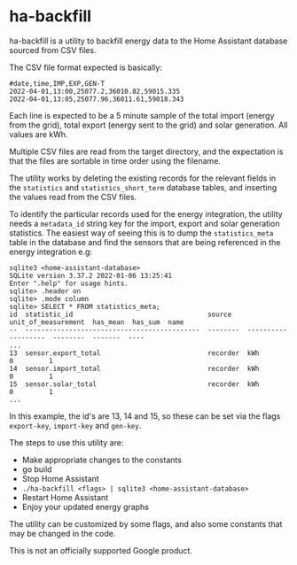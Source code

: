# ha-backfill

ha-backfill is a utility to backfill energy data to the Home Assistant database
sourced from CSV files.

The CSV file format expected is basically:
```
#date,time,IMP,EXP,GEN-T
2022-04-01,13:00,25077.2,36010.82,59015.335
2022-04-01,13:05,25077.96,36011.61,59018.343
```

Each line is expected to be a 5 minute sample of the total import (energy from the grid),
total export (energy sent to the grid) and solar generation. All values are kWh.

Multiple CSV files are read from the target directory, and the expectation is that
the files are sortable in time order using the filename.

The utility works by deleting the existing records for the relevant fields in the
`statistics` and `statistics_short_term` database tables,
and inserting the values read from the CSV files.

To identify the particular records used for the energy integration, the utility
needs a `metadata_id` string key for the import, export and solar generation statistics.
The easiest way of seeing this is to dump the `statistics_meta` table in the database and
find the sensors that are being referenced in the energy integration e.g:

```
sqlite3 <home-assistant-database>
SQLite version 3.37.2 2022-01-06 13:25:41
Enter ".help" for usage hints.
sqlite> .header on
sqlite> .mode column
sqlite> SELECT * FROM statistics_meta;
id  statistic_id                                  source    unit_of_measurement  has_mean  has_sum  name
--  --------------------------------------------  --------  -------------------  --------  -------  ----
...
13  sensor.export_total                           recorder  kWh                  0         1            
14  sensor.import_total                           recorder  kWh                  0         1            
15  sensor.solar_total                            recorder  kWh                  0         1 
...

```

In this example, the id's are 13, 14 and 15, so these can be set via the flags `export-key`, `import-key` and `gen-key`.

The steps to use this utility are:
- Make appropriate changes to the constants
- go build
- Stop Home Assistant
- `./ha-backfill <flags> | sqlite3 <home-assistant-database>`
- Restart Home Assistant
- Enjoy your updated energy graphs

The utility can be customized by some flags, and also some
constants that may be changed in the code.

This is not an officially supported Google product.
